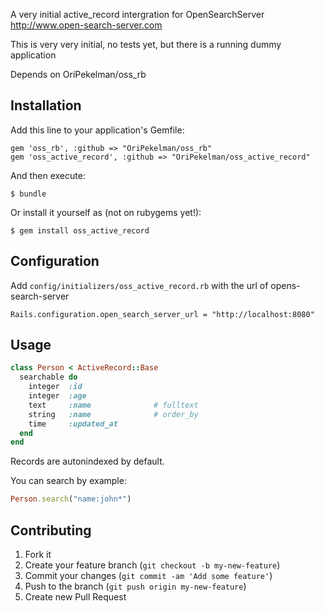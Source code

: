 A very initial active_record intergration for OpenSearchServer http://www.open-search-server.com

This is very very initial, no tests yet, but there is a running dummy application

Depends on OriPekelman/oss_rb

## Installation

Add this line to your application's Gemfile:

    gem 'oss_rb', :github => "OriPekelman/oss_rb"
    gem 'oss_active_record', :github => "OriPekelman/oss_active_record"
    

And then execute:

    $ bundle

Or install it yourself as (not on rubygems yet!):

    $ gem install oss_active_record

## Configuration
Add `config/initializers/oss_active_record.rb` with the url of opens-search-server

	Rails.configuration.open_search_server_url = "http://localhost:8080"

## Usage


```ruby
class Person < ActiveRecord::Base
  searchable do
    integer  :id
    integer  :age
    text     :name              # fulltext
    string   :name              # order_by
    time     :updated_at
  end
end
```
Records are autonindexed by default.

You can search by example:

```ruby
Person.search("name:john*")
```

## Contributing

1. Fork it
2. Create your feature branch (`git checkout -b my-new-feature`)
3. Commit your changes (`git commit -am 'Add some feature'`)
4. Push to the branch (`git push origin my-new-feature`)
5. Create new Pull Request



